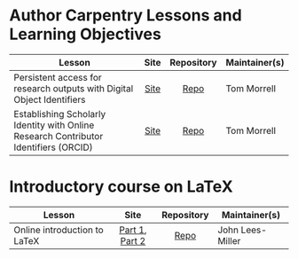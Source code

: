 
# Author Carpentry Lessons and Learning Objectives

| Lesson | Site | Repository | Maintainer(s) |
| ---------------- |:---: | :----: | ------------- |
| Persistent access for research outputs with Digital Object Identifiers | [Site][dois-citation-data] | [Repo][dois-citation-data2] | Tom Morrell |
| Establishing Scholarly Identity with Online Research Contributor Identifiers (ORCID) | [Site][orcid-profile] | [Repo][orcid-profile2] | Tom Morrell |

#  Introductory course on LaTeX

| Lesson | Site | Repository | Maintainer(s) |
| ---------------- |:---: | :----: | ------------- |
| Online introduction to LaTeX | [Part 1][latex-course], [Part 2][latex-coursep2] | [Repo][latex-course2] | John Lees-Miller |

[dois-citation-data]: https://kmiller621.github.io/dois-citation-data/
[dois-citation-data2]: https://github.com/authorcarpentry/dois-citation-data
[orcid-profile]: https://authorcarpentry.github.io/orcid-profile
[orcid-profile2]: https://github.com/authorcarpentry/orcid-profile
[orcid-and-impact]: https://authorcarpentry.github.io/orcid-and-impact
[orcid-and-impact2]: https://github.com/authorcarpentry/orcid-and-impact
[latex-course]: https://www.overleaf.com/learn/latex/Free_online_introduction_to_LaTeX_(part_1)
[latex-coursep2]: https://www.overleaf.com/learn/latex/Free_online_introduction_to_LaTeX_(part_2)
[latex-course2]: https://github.com/jdleesmiller/latex-course/